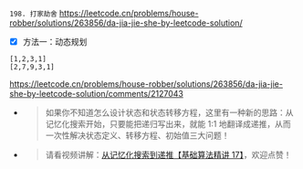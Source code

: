 
`198. 打家劫舍` https://leetcode.cn/problems/house-robber/solutions/263856/da-jia-jie-she-by-leetcode-solution/
- [x] 方法一：动态规划

```
[1,2,3,1]
[2,7,9,3,1]
```

https://leetcode.cn/problems/house-robber/solutions/263856/da-jia-jie-she-by-leetcode-solution/comments/2127043
- > 如果你不知道怎么设计状态和状态转移方程，这里有一种新的思路：从记忆化搜索开始，只要能把递归写出来，就能 1:1 地翻译成递推，从而一次性解决状态定义、转移方程、初始值三大问题！
- > 请看视频讲解：[从记忆化搜索到递推【基础算法精讲 17】](https://www.bilibili.com/video/BV1Xj411K7oF)，欢迎点赞！
